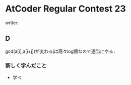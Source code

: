 # AtCoder Regular Contest 23
writer:
## D
gcd(a[i],a[i+j])が変わるjは高々log個なので適当にやる．

### 新しく学んだこと
* 学べ

